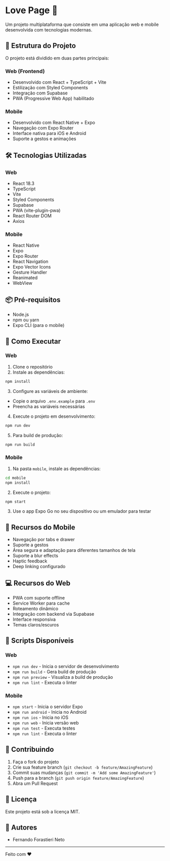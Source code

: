 # Love Page 💝

Um projeto multiplataforma que consiste em uma aplicação web e mobile desenvolvida com tecnologias modernas.

## 🚀 Estrutura do Projeto

O projeto está dividido em duas partes principais:

### Web (Frontend)
- Desenvolvido com React + TypeScript + Vite
- Estilização com Styled Components
- Integração com Supabase
- PWA (Progressive Web App) habilitado

### Mobile
- Desenvolvido com React Native + Expo
- Navegação com Expo Router
- Interface nativa para iOS e Android
- Suporte a gestos e animações

## 🛠️ Tecnologias Utilizadas

### Web
- React 18.3
- TypeScript
- Vite
- Styled Components
- Supabase
- PWA (vite-plugin-pwa)
- React Router DOM
- Axios

### Mobile
- React Native
- Expo
- Expo Router
- React Navigation
- Expo Vector Icons
- Gesture Handler
- Reanimated
- WebView

## 📦 Pré-requisitos

- Node.js
- npm ou yarn
- Expo CLI (para o mobile)

## 🚀 Como Executar

### Web

1. Clone o repositório
2. Instale as dependências:
```bash
npm install
```

3. Configure as variáveis de ambiente:
- Copie o arquivo `.env.example` para `.env`
- Preencha as variáveis necessárias

4. Execute o projeto em desenvolvimento:
```bash
npm run dev
```

5. Para build de produção:
```bash
npm run build
```

### Mobile

1. Na pasta `mobile`, instale as dependências:
```bash
cd mobile
npm install
```

2. Execute o projeto:
```bash
npm start
```

3. Use o app Expo Go no seu dispositivo ou um emulador para testar

## 📱 Recursos do Mobile

- Navegação por tabs e drawer
- Suporte a gestos
- Área segura e adaptação para diferentes tamanhos de tela
- Suporte a blur effects
- Haptic feedback
- Deep linking configurado

## 💻 Recursos do Web

- PWA com suporte offline
- Service Worker para cache
- Roteamento dinâmico
- Integração com backend via Supabase
- Interface responsiva
- Temas claros/escuros

## 🔧 Scripts Disponíveis

### Web
- `npm run dev` - Inicia o servidor de desenvolvimento
- `npm run build` - Gera build de produção
- `npm run preview` - Visualiza a build de produção
- `npm run lint` - Executa o linter

### Mobile
- `npm start` - Inicia o servidor Expo
- `npm run android` - Inicia no Android
- `npm run ios` - Inicia no iOS
- `npm run web` - Inicia versão web
- `npm run test` - Executa testes
- `npm run lint` - Executa o linter

## 🤝 Contribuindo

1. Faça o fork do projeto
2. Crie sua feature branch (`git checkout -b feature/AmazingFeature`)
3. Commit suas mudanças (`git commit -m 'Add some AmazingFeature'`)
4. Push para a branch (`git push origin feature/AmazingFeature`)
5. Abra um Pull Request

## 📝 Licença

Este projeto está sob a licença MIT.

## 👥 Autores

- Fernando Forastieri Neto

---

Feito com ❤️
